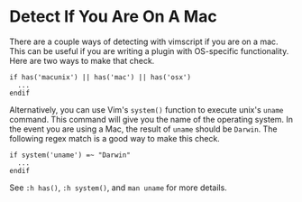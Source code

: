 # Detect If You Are On A Mac

There are a couple ways of detecting with vimscript if you are on a mac.
This can be useful if you are writing a plugin with OS-specific
functionality. Here are two ways to make that check.

```vimscript
if has('macunix') || has('mac') || has('osx')
  ...
endif
```

Alternatively, you can use Vim's `system()` function to execute unix's
`uname` command. This command will give you the name of the operating
system. In the event you are using a Mac, the result of `uname` should be
`Darwin`. The following regex match is a good way to make this check.

```vimscript
if system('uname') =~ "Darwin"
  ...
endif
```

See `:h has()`, `:h system()`, and `man uname` for more details.
